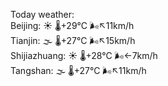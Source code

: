 Today weather:  
Beijing: ☀️ 🌡️+29°C 🌬️↖11km/h  
Tianjin: 🌫  🌡️+27°C 🌬️↖15km/h  
Shijiazhuang: ☀️ 🌡️+28°C 🌬️←7km/h  
Tangshan: 🌫  🌡️+27°C 🌬️↖11km/h  
